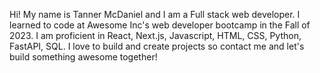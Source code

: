 Hi! My name is Tanner McDaniel and I am a Full stack web developer. I learned to code at Awesome Inc's web developer bootcamp in the Fall of 2023. I am proficient in React, Next.js, Javascript, HTML, CSS, Python, FastAPI, SQL. I love to build and create projects so contact me and let's build something awesome together!
